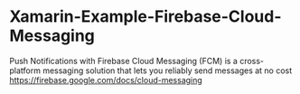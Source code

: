 # Xamarin-Example-Firebase-Cloud-Messaging
Push Notifications with  Firebase Cloud Messaging (FCM) is a cross-platform messaging solution that lets you reliably send messages at no cost
https://firebase.google.com/docs/cloud-messaging
